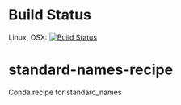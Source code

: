 # Build Status

Linux, OSX: [![Build
Status](https://travis-ci.org/csdms-stack/standard-names-recipe.svg?branch=master)](https://travis-ci.org/csdms-stack/standard-names-recipe)

# standard-names-recipe
Conda recipe for standard_names
